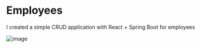 # Employees
I created a simple CRUD application with React + Spring Boot for employees

![image](https://user-images.githubusercontent.com/57408487/190844205-4bbc6982-4de4-4384-b290-52bfb3bec7f8.png)
